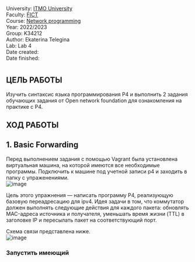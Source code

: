 University: [ITMO University](https://itmo.ru/ru/)  
Faculty: [FICT](https://fict.itmo.ru)  
Course: [Network programming](https://github.com/itmo-ict-faculty/network-programming)  
Year: 2022/2023  
Group: K34212  
Author: Ekaterina Telegina  
Lab: Lab 4  
Date created:  
Date finished: 
# 
## ЦЕЛЬ РАБОТЫ
Изучить синтаксис языка программирования P4 и выполнить 2 задания обучающих задания от Open network foundation для ознакомления на практике с P4.
## ХОД РАБОТЫ
## 1. Basic Forwarding
Перед выполнением задания с помощью Vagrant была установлена виртуальная машина, на которой имеются все необходимые программы. Подключить к машине под учетной записи p4 и заходить в папку с упраженениями.  
![image](https://user-images.githubusercontent.com/61542577/205453181-bfd5ec5f-70fb-461a-b76c-beddd0d9a71c.png)

Цель этого упражнения — написать программу P4, реализующую базовую переадресацию для ipv4. Идея задачи в том, что коммутатор должен выполнять следующие действия для каждого пакета: обновлять MAC-адреса источника и получателя, уменьшать время жизни (TTL) в заголовке IP и пересылать пакет на соответствующий порт.

Схема связи представлена ниже.  
![image](https://user-images.githubusercontent.com/61542577/205452916-09af2b37-334b-4f7b-8df0-f56a77c239fa.png)

### Запустить имеющий

